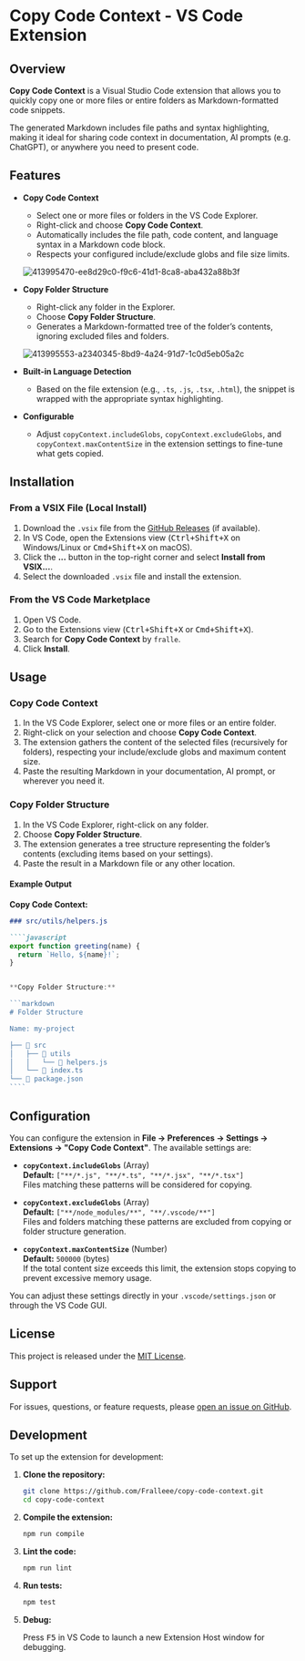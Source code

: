 # Copy Code Context - VS Code Extension

## Overview

**Copy Code Context** is a Visual Studio Code extension that allows you to quickly copy one or more files or entire folders as Markdown-formatted code snippets.

The generated Markdown includes file paths and syntax highlighting, making it ideal for sharing code context in documentation, AI prompts (e.g. ChatGPT), or anywhere you need to present code.

## Features

- **Copy Code Context**

  - Select one or more files or folders in the VS Code Explorer.
  - Right-click and choose **Copy Code Context**.
  - Automatically includes the file path, code content, and language syntax in a Markdown code block.
  - Respects your configured include/exclude globs and file size limits.

  ![413995470-ee8d29c0-f9c6-41d1-8ca8-aba432a88b3f](https://github.com/user-attachments/assets/df9f0912-eaba-4fab-8962-a311ae39c2c6)

- **Copy Folder Structure**

  - Right-click any folder in the Explorer.
  - Choose **Copy Folder Structure**.
  - Generates a Markdown-formatted tree of the folder’s contents, ignoring excluded files and folders.

  ![413995553-a2340345-8bd9-4a24-91d7-1c0d5eb05a2c](https://github.com/user-attachments/assets/ac74e4d3-d6f0-41b9-9f2b-ed76d642e19a)

- **Built-in Language Detection**

  - Based on the file extension (e.g., `.ts`, `.js`, `.tsx`, `.html`), the snippet is wrapped with the appropriate syntax highlighting.

- **Configurable**
  - Adjust `copyContext.includeGlobs`, `copyContext.excludeGlobs`, and `copyContext.maxContentSize` in the extension settings to fine-tune what gets copied.

## Installation

### From a VSIX File (Local Install)

1. Download the `.vsix` file from the [GitHub Releases](https://github.com/Fralleee/copy-code-context/releases) (if available).
2. In VS Code, open the Extensions view (<kbd>Ctrl+Shift+X</kbd> on Windows/Linux or <kbd>Cmd+Shift+X</kbd> on macOS).
3. Click the **...** button in the top-right corner and select **Install from VSIX...**.
4. Select the downloaded `.vsix` file and install the extension.

### From the VS Code Marketplace

1. Open VS Code.
2. Go to the Extensions view (<kbd>Ctrl+Shift+X</kbd> or <kbd>Cmd+Shift+X</kbd>).
3. Search for **Copy Code Context** by `fralle`.
4. Click **Install**.

## Usage

### Copy Code Context

1. In the VS Code Explorer, select one or more files or an entire folder.
2. Right-click on your selection and choose **Copy Code Context**.
3. The extension gathers the content of the selected files (recursively for folders), respecting your include/exclude globs and maximum content size.
4. Paste the resulting Markdown in your documentation, AI prompt, or wherever you need it.

### Copy Folder Structure

1. In the VS Code Explorer, right-click on any folder.
2. Choose **Copy Folder Structure**.
3. The extension generates a tree structure representing the folder’s contents (excluding items based on your settings).
4. Paste the result in a Markdown file or any other location.

#### Example Output

**Copy Code Context:**

`````markdown
### src/utils/helpers.js

````javascript
export function greeting(name) {
  return `Hello, ${name}!`;
}


**Copy Folder Structure:**

```markdown
# Folder Structure

Name: my-project

├── 📁 src
│   ├── 📁 utils
│   │   └── 📄 helpers.js
│   └── 📄 index.ts
└── 📄 package.json
````
`````

## Configuration

You can configure the extension in **File → Preferences → Settings → Extensions → "Copy Code Context"**. The available settings are:

- **`copyContext.includeGlobs`** (Array)  
  **Default:** `["**/*.js", "**/*.ts", "**/*.jsx", "**/*.tsx"]`  
  Files matching these patterns will be considered for copying.

- **`copyContext.excludeGlobs`** (Array)  
  **Default:** `["**/node_modules/**", "**/.vscode/**"]`  
  Files and folders matching these patterns are excluded from copying or folder structure generation.

- **`copyContext.maxContentSize`** (Number)  
  **Default:** `500000` (bytes)  
  If the total content size exceeds this limit, the extension stops copying to prevent excessive memory usage.

You can adjust these settings directly in your `.vscode/settings.json` or through the VS Code GUI.

## License

This project is released under the [MIT License](LICENSE).

## Support

For issues, questions, or feature requests, please [open an issue on GitHub](https://github.com/Fralleee/copy-code-context/issues).

## Development

To set up the extension for development:

1. **Clone the repository:**

   ```bash
   git clone https://github.com/Fralleee/copy-code-context.git
   cd copy-code-context
   ```

2. **Compile the extension:**

   ```bash
   npm run compile
   ```

3. **Lint the code:**

   ```bash
   npm run lint
   ```

4. **Run tests:**

   ```bash
   npm test
   ```

5. **Debug:**

   Press <kbd>F5</kbd> in VS Code to launch a new Extension Host window for debugging.
